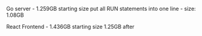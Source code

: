 Go server - 1.259GB starting size
put all RUN statements into one line - size: 1.08GB

React Frontend - 1.436GB starting size
1.25GB after